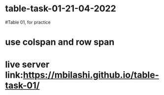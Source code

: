 # table-task-01-21-04-2022
#Table 01, for practice 
# use colspan and row span
# live server link:https://mbilashi.github.io/table-task-01/
